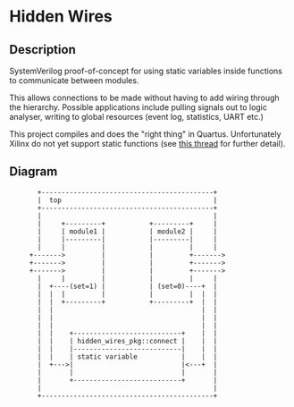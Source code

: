 Hidden Wires
============


Description
-----------

SystemVerilog proof-of-concept for using static variables inside functions to
communicate between modules.

This allows connections to be made without having to add wiring through the
hierarchy. Possible applications include pulling signals out to logic
analyser, writing to global resources (event log, statistics, UART etc.)

This project compiles and does the "right thing" in Quartus.  Unfortunately
Xilinx do not yet support static functions (see [this thread](http://forums.xilinx.com/t5/Synthesis/Vivado-implementation-of-static-functions-in-SystemVerilog/td-p/508353) for further detail).

Diagram
-------

           +-------------------------------------------+
           |  top                                      |
           +-------------------------------------------+
           |                                           |
           |     +---------+           +---------+     |
           |     | module1 |           | module2 |     |
           |     |---------|           |---------|     |
           |     |         |           |         |     |
         +------->         |           |         +------->
         +------->         |           |         +------->
         +------->         |           |         +------->
           |     |         |           |         |     |
           |  +----(set=1) |           | (set=0)----+  |
           |  |  |         |           |         |  |  |
           |  |  +---------+           +---------+  |  |
           |  |                                     |  |
           |  |                                     |  |
           |  |                                     |  |
           |  |    +---------------------------+    |  |
           |  |    | hidden_wires_pkg::connect |    |  |
           |  |    |---------------------------|    |  |
           |  |    | static variable           |    |  |
           |  +--->|                           |<---+  |
           |       |                           |       |
           |       +---------------------------+       |
           |                                           |
           +-------------------------------------------+


